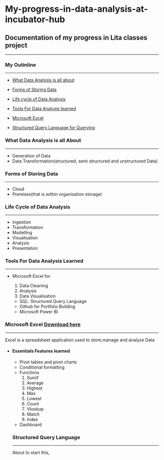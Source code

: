 # My-progress-in-data-analysis-at-incubator-hub

## Documentation of my progress in Lita classes project
---

### My Outinline
---

- [What Data Analysis is all about](#what-data-is-all-about)

- [Forms of Storing Data](#forms-of-storing-data)

- [Life cycle of Data Analysis](#life-cycle-of-data-analysis)

- [Tools For Data Analysis learned](#tools-for-data-anaysis-learned)

- [Microsoft Excel](#microsoft-excel)

- [Structured Query Language for Querying](#structured-query-language-for-querying)

### What Data Analysis is all About
---
- Generation of Data
- Data Transformation(structured, semi structured and unstructured Data)

### Forms of Storing Data
---
- Cloud
- Premises(that is within organisation storage)

### Life Cycle of Data Analysis 
---
- Ingestion
- Transformation
- Modelling
- Visualisation
- Analysis
- Presentation

### Tools For Data Analysis Learned 
---
- Microsoft Excel for
  1. Data Cleaning
  2. Analysis
  3. Data Visualisation

  - SQL: Structured Query Language
  - Github for Portfolio Building
  - Microsoft Power BI

### Microsoft Excel [Download here](https://www.microsoft.com)
---
Excel is a spreadsheet application used to store,manage and analyse Data


- #### Essentials Features learned
   - Pivot tables and pivot charts
   - Conditional formatting
   - Functions
     1. Sumif
     2. Average
     3. Highest
     4. Max
     5. Lowest
     6. Count
     7. Vlookup
     8. Match
     9. Index
  - Dashboard

  ### Structured Query Language
  ---
  About to start this, 
  
  
       












